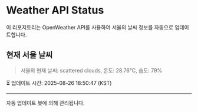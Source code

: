 
# Weather API Status

이 리포지토리는 OpenWeather API를 사용하여 서울의 날씨 정보를 자동으로 업데이트합니다.

## 현재 서울 날씨
> 서울의 현재 날씨: scattered clouds, 온도: 28.76°C, 습도: 79%

⏳ 업데이트 시간: 2025-08-26 18:50:47 (KST)

---
자동 업데이트 봇에 의해 관리됩니다.
